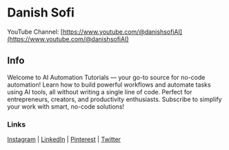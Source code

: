 # Danish Sofi
YouTube Channel: [https://www.youtube.com/@danishsofiAI](https://www.youtube.com/@danishsofiAI)

## Info

Welcome to AI Automation Tutorials — your go-to source for no-code automation! Learn how to build powerful workflows and automate tasks using AI tools, all without writing a single line of code. Perfect for entrepreneurs, creators, and productivity enthusiasts. Subscribe to simplify your work with smart, no-code solutions!

### Links

[Instagram](https://instagram.com/danish__sofi) | [LinkedIn](https://linkedin.com/in/danishshowket) | [Pinterest](https://in.pinterest.com/danishsofi) | [Twitter](https://x.com/danishshowkat)
